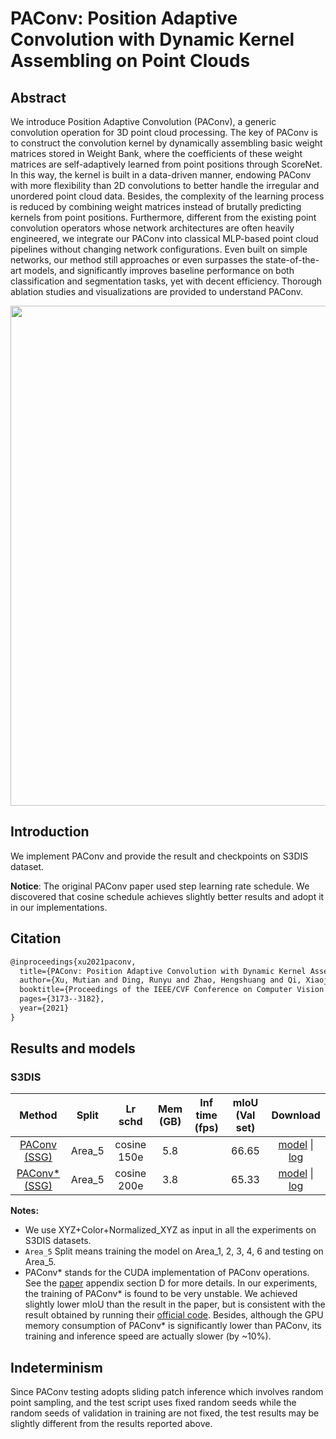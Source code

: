 # PAConv: Position Adaptive Convolution with Dynamic Kernel Assembling on Point Clouds

## Abstract

<!-- [ABSTRACT] -->

We introduce Position Adaptive Convolution (PAConv), a generic convolution operation for 3D point cloud processing. The key of PAConv is to construct the convolution kernel by dynamically assembling basic weight matrices stored in Weight Bank, where the coefficients of these weight matrices are self-adaptively learned from point positions through ScoreNet. In this way, the kernel is built in a data-driven manner, endowing PAConv with more flexibility than 2D convolutions to better handle the irregular and unordered point cloud data. Besides, the complexity of the learning process is reduced by combining weight matrices instead of brutally predicting kernels from point positions.
Furthermore, different from the existing point convolution operators whose network architectures are often heavily engineered, we integrate our PAConv into classical MLP-based point cloud pipelines without changing network configurations. Even built on simple networks, our method still approaches or even surpasses the state-of-the-art models, and significantly improves baseline performance on both classification and segmentation tasks, yet with decent efficiency. Thorough ablation studies and visualizations are provided to understand PAConv.

<!-- [IMAGE] -->

<div align=center>
<img src="https://user-images.githubusercontent.com/79644370/143881915-003d5f10-3999-474e-969a-c354cb738a11.png" width="800"/>
</div>

<!-- [PAPER_TITLE: PAConv: Position Adaptive Convolution with Dynamic Kernel Assembling on Point Clouds] -->
<!-- [PAPER_URL: https://arxiv.org/abs/2103.14635] -->

## Introduction

<!-- [ALGORITHM] -->

We implement PAConv and provide the result and checkpoints on S3DIS dataset.

**Notice**: The original PAConv paper used step learning rate schedule. We discovered that cosine schedule achieves slightly better results and adopt it in our implementations.

## Citation

```latex
@inproceedings{xu2021paconv,
  title={PAConv: Position Adaptive Convolution with Dynamic Kernel Assembling on Point Clouds},
  author={Xu, Mutian and Ding, Runyu and Zhao, Hengshuang and Qi, Xiaojuan},
  booktitle={Proceedings of the IEEE/CVF Conference on Computer Vision and Pattern Recognition},
  pages={3173--3182},
  year={2021}
}
```

## Results and models

### S3DIS

|                                   Method                                    | Split  |   Lr schd   | Mem (GB) | Inf time (fps) | mIoU (Val set) |         Download         |
| :-------------------------------------------------------------------------: | :----: | :---------: | :------: | :------------: | :------------: | :----------------------: |
|    [PAConv (SSG)](./paconv_ssg_8x8_cosine_150e_s3dis_seg-3d-13class.py)     | Area_5 | cosine 150e |   5.8    |                |       66.65        | [model](https://download.openmmlab.com/mmdetection3d/v0.1.0_models/paconv/paconv_ssg_8x8_cosine_150e_s3dis_seg-3d-13class/paconv_ssg_8x8_cosine_150e_s3dis_seg-3d-13class_20210729_200615-2147b2d1.pth) &#124; [log](https://download.openmmlab.com/mmdetection3d/v0.1.0_models/paconv/paconv_ssg_8x8_cosine_150e_s3dis_seg-3d-13class/paconv_ssg_8x8_cosine_150e_s3dis_seg-3d-13class_20210729_200615.log.json) |
|    [PAConv\* (SSG)](./paconv_cuda_ssg_8x8_cosine_200e_s3dis_seg-3d-13class.py)     | Area_5 | cosine 200e |   3.8    |                |       65.33        | [model](https://download.openmmlab.com/mmdetection3d/v0.1.0_models/paconv/paconv_cuda_ssg_8x8_cosine_200e_s3dis_seg-3d-13class/paconv_cuda_ssg_8x8_cosine_200e_s3dis_seg-3d-13class_20210802_171802-e5ea9bb9.pth) &#124; [log](https://download.openmmlab.com/mmdetection3d/v0.1.0_models/paconv/paconv_cuda_ssg_8x8_cosine_200e_s3dis_seg-3d-13class/paconv_cuda_ssg_8x8_cosine_200e_s3dis_seg-3d-13class_20210802_171802.log.json) |

**Notes:**

- We use XYZ+Color+Normalized_XYZ as input in all the experiments on S3DIS datasets.
- `Area_5` Split means training the model on Area_1, 2, 3, 4, 6 and testing on Area_5.
- PAConv\* stands for the CUDA implementation of PAConv operations. See the [paper](https://arxiv.org/pdf/2103.14635.pdf) appendix section D for more details. In our experiments, the training of PAConv\* is found to be very unstable. We achieved slightly lower mIoU than the result in the paper, but is consistent with the result obtained by running their [official code](https://github.com/CVMI-Lab/PAConv/tree/main/scene_seg). Besides, although the GPU memory consumption of PAConv\* is significantly lower than PAConv, its training and inference speed are actually slower (by ~10%).

## Indeterminism

Since PAConv testing adopts sliding patch inference which involves random point sampling, and the test script uses fixed random seeds while the random seeds of validation in training are not fixed, the test results may be slightly different from the results reported above.

